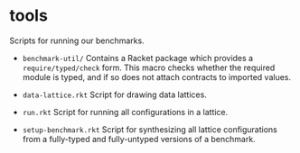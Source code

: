 tools
=====

Scripts for running our benchmarks.

- `benchmark-util/` Contains a Racket package which provides a `require/typed/check` form.
  This macro checks whether the required module is typed, and if so does not attach
   contracts to imported values.

- `data-lattice.rkt` Script for drawing data lattices.

- `run.rkt` Script for running all configurations in a lattice.

- `setup-benchmark.rkt` Script for synthesizing all lattice configurations from
  a fully-typed and fully-untyped versions of a benchmark.

